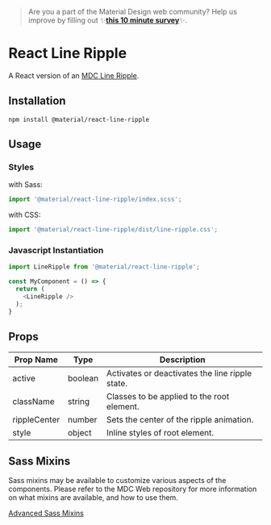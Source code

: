 >  Are you a part of the Material Design web community? Help us improve by filling out ✨<a href='https://bit.ly/materialwebsurvey'>**this 10 minute survey**</a>✨.

# React Line Ripple

A React version of an [MDC Line Ripple](https://github.com/material-components/material-components-web/tree/master/packages/mdc-line-ripple).

## Installation

```
npm install @material/react-line-ripple
```

## Usage

### Styles

with Sass:
```js
import '@material/react-line-ripple/index.scss';
```

with CSS:
```js
import '@material/react-line-ripple/dist/line-ripple.css';
```

### Javascript Instantiation

```js
import LineRipple from '@material/react-line-ripple';

const MyComponent = () => {
  return (
    <LineRipple />
  );
}
```

## Props

Prop Name | Type | Description
--- | --- | ---
active | boolean | Activates or deactivates the line ripple state.
className | string | Classes to be applied to the root element.
rippleCenter | number | Sets the center of the ripple animation.
style | object | Inline styles of root element.

## Sass Mixins

Sass mixins may be available to customize various aspects of the components. Please refer to the
MDC Web repository for more information on what mixins are available, and how to use them.

[Advanced Sass Mixins](https://github.com/material-components/material-components-web/blob/master/packages/mdc-line-ripple/README.md#sass-mixins)
